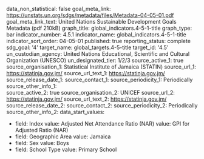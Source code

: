 data_non_statistical: false
goal_meta_link: https://unstats.un.org/sdgs/metadata/files/Metadata-04-05-01.pdf
goal_meta_link_text: United Nations Sustainable Development Goals Metadata (pdf 210kB)
graph_title: global_indicators.4-5-1-title
graph_type: bar
indicator_number: 4.5.1
indicator_name: global_indicators.4-5-1-title
indicator_sort_order: 04-05-01
published: true
reporting_status: complete
sdg_goal: '4'
target_name: global_targets.4-5-title
target_id: '4.5'
un_custodian_agency: United Nations Educational, Scientific and Cultural Organization
  (UNESCO)
un_designated_tier: 1/2/3
source_active_1: true
source_organisation_1: Statistical Institute of Jamaica (STATIN)
source_url_1: https://statinja.gov.jm/
source_url_text_1: https://statinja.gov.jm/
source_release_date_1: 
source_contact_1: 
source_periodicity_1: Periodically
source_other_info_1:      
source_active_2: true
source_organisation_2: UNICEF
source_url_2: https://statinja.gov.jm/
source_url_text_2: https://statinja.gov.jm/
source_release_date_2: 
source_contact_2: 
source_periodicity_2: Periodically
source_other_info_2: 
data_start_values:
  - field: Index
    value: Adjusted Net Attendance Ratio (NAR)
    value: GPI for Adjusted Ratio (NAR)
  - field: Geographic Area
    value: Jamaica
  - field: Sex
    value: Boys
  - field: School Type
    value: Primary School
   